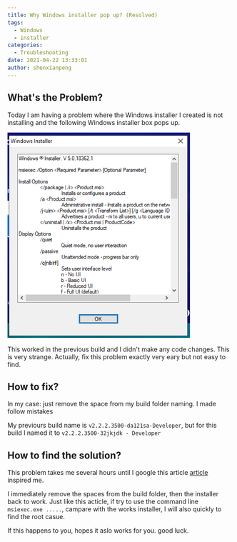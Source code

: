 ```yaml
---
title: Why Windows installer pop up? (Resolved)
tags:
  - Windows
  - installer
categories:
  - Troubleshooting
date: 2021-04-22 13:33:01
author: shenxianpeng
---
```


## What's the Problem?

Today I am having a problem where the Windows installer I created is not installing and the following Windows installer box pops up.

![Windows installer](why-windows-installer-pop-up/windows-installer.png)

This worked in the previous build and I didn't make any code changes. This is very strange. Actually, fix this problem exactly very eary but not easy to find. 

## How to fix?

In my case: just remove the space from my build folder naming. I made follow mistakes

My previours build name is `v2.2.2.3500-da121sa-Developer`, but for this build I named it to `v2.2.2.3500-32jkjdk - Developer`

## How to find the solution?

This problem takes me several hours until I google this article [article](https://community.spiceworks.com/topic/874022-msiexec-just-returns-a-pop-up) inspired me. 

I immediately remove the spaces from the build folder, then the installer back to work. Just like this acticle, if try to use the command line `msiexec.exe .....`, campare with the works installer, I will also quickly to find the root casue.

If this happens to you, hopes it aslo works for you. good luck.
